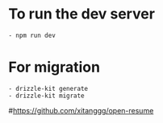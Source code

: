 # To run the dev server
    - npm run dev

# For migration
    - drizzle-kit generate
    - drizzle-kit migrate


#https://github.com/xitanggg/open-resume
